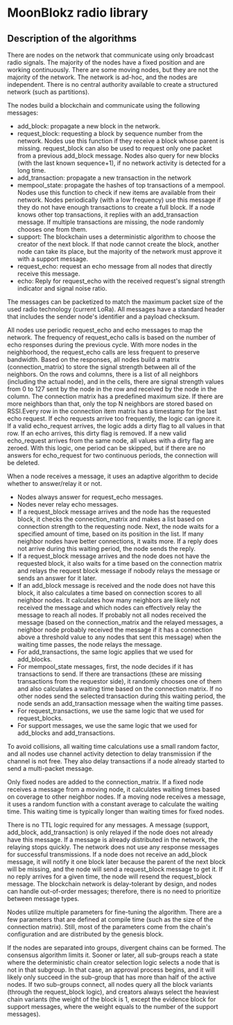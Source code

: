 # MoonBlokz radio library

## Description of the algorithms

There are nodes on the network that communicate using only broadcast radio signals. The majority of the nodes have a fixed position and are working continuously. There are some moving nodes, but they are not the majority of the network. The network is ad-hoc, and the nodes are independent. There is no central authority available to create a structured network (such as partitions).

The nodes build a blockchain and communicate using the following messages:

- add_block: propagate a new block in the network.
- request_block: requesting a block by sequence number from the network. Nodes use this function if they receive a block whose parent is missing. request_block can also be used to request only one packet from a previous  add_block message. Nodes also query for new blocks (with the last known sequence+1), if no network activity is detected for a long time.
- add_transaction: propagate a new transaction in the network
- mempool_state: propagate the hashes of top transactions of a mempool. Nodes use this function to check if new items are available from their network. Nodes periodically (with a low frequency) use this message if they do not have enough transactions to create a full block. If a node knows other top transactions, it replies with an add_transaction message. If multiple transactions are missing, the node randomly chooses one from them.
- support: The blockchain uses a deterministic algorithm to choose the creator of the next block. If that node cannot create the block, another node can take its place, but the majority of the network must approve it with a support message.
- request_echo: request an echo message from all nodes that directly receive this message.
- echo: Reply for request_echo with the received request's signal strength indicator and signal noise ratio.

The messages can be packetized to match the maximum packet size of the used radio technology (current LoRa). All messages have a standard header that includes the sender node's identifier and a payload checksum.

All nodes use periodic request_echo and echo messages to map the network. The frequency of request_echo calls is based on the number of echo responses during the previous cycle. With more nodes in the neighborhood, the request_echo calls are less frequent to preserve bandwidth. Based on the responses, all nodes build a matrix (connection_matrix) to store the signal strength between all of the neighbors. On the rows and columns, there is a list of all neighbors (including the actual node), and in the cells, there are signal strength values from 0 to 127 sent by the node in the row and received by the node in the column. The connection matrix has a predefined maximum size. If there are more neighbors than that, only the top N neighbors are stored based on RSSI.Every row in the connection item matrix has a timestamp for the last echo request. If echo requests arrive too frequently, the logic can ignore it. If a valid echo_request arrives, the logic adds a dirty flag to all values in that row. If an echo arrives, this dirty flag is removed. If a new valid echo_request arrives from the same node, all values with a dirty flag are zeroed. With this logic, one period can be skipped, but if there are no answers for echo_request for two continuous periods, the connection will be deleted.

When a node receives a message, it uses an adaptive algorithm to decide whether to answer/relay it or not.

- Nodes always answer for request_echo messages.
- Nodes never relay echo messages.
- If a request_block message arrives and the node has the requested block, it checks the connection_matrix and makes a list based on connection strength to the requesting node. Next, the node waits for a specified amount of time, based on its position in the list. If many neighbor nodes have better connections, it waits more. If a reply does not arrive during this waiting period, the node sends the reply.
- If a request_block message arrives and the node does not have the requested block, it also waits for a time based on the connection matrix and relays the request block message if nobody relays the message or sends an answer for it later.
- If an add_block message is received and the node does not have this block, it also calculates a time based on connection scores to all neighbor nodes. It calculates how many neighbors are likely not received the message and which nodes can effectively relay the message to reach all nodes. If probably not all nodes received the message (based on the connection_matrix and the relayed messages, a neighbor node probably received the message if it has a connection above a threshold value to any nodes that sent this message) when the waiting time passes, the node relays the message.
- For add_transactions, the same logic applies that we used for add_blocks.
- For mempool_state messages, first, the node decides if it has transactions to send. If there are transactions (these are missing transactions from the requestor side), it randomly chooses one of them and also calculates a waiting time based on the connection matrix. If no other nodes send the selected transaction during this waiting period, the node sends an add_transaction message when the waiting time passes.
- For request_transactions, we use the same logic that we used for request_blocks.
- For support messages, we use the same logic that we used for add_blocks and add_transactions.

 To avoid collisions, all waiting time calculations use a small random factor, and all nodes use channel activity detection to delay transmission if the channel is not free. They also delay transactions if a node already started to send a multi-packet message.

Only fixed nodes are added to the connection_matrix. If a fixed node receives a message from a moving node, it calculates waiting times based on coverage to other neighbor nodes. If a moving node receives a message, it uses a random function with a constant average to calculate the waiting time. This waiting time is typically longer than waiting times for fixed nodes.

There is no TTL logic required for any messages. A message (support, add_block, add_transaction) is only relayed if the node does not already have this message. If a message is already distributed in the network, the relaying stops quickly.
The network does not use any response messages for successful transmissions. If a node does not receive an add_block message, it will notify it one block later because the parent of the next block will be missing, and the node will send a request_block message to get it. If no reply arrives for a given time, the node will resend the request_block message.
The blockchain network is delay-tolerant by design, and nodes can handle out-of-order messages; therefore, there is no need to prioritize between message types.

Nodes utilize multiple parameters for fine-tuning the algorithm. There are a few parameters that are defined at compile time (such as the size of the connection matrix). Still, most of the parameters come from the chain's configuration and are distributed by the genesis block.

If the nodes are separated into groups, divergent chains can be formed. The consensus algorithm limits it. Sooner or later, all sub-groups reach a state where the deterministic chain creator selection logic selects a node that is not in that subgroup. In that case, an approval process begins, and it will likely only succeed in the sub-group that has more than half of the active nodes. If two sub-groups connect, all nodes query all the block variants (through the request_block logic), and creators always select the heaviest chain variants (the weight of the block is 1, except the evidence block for support messages, where the weight equals to the number of the support messages).
